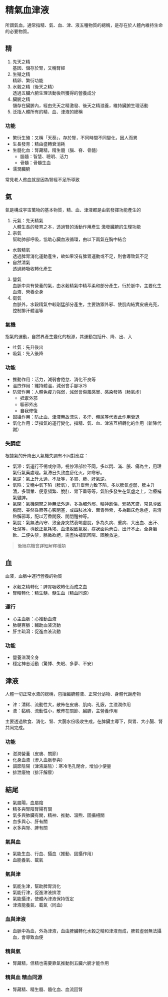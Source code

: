 # 精氣血津液

所謂氣血，通常指精、氣、血、津、液五種物質的總稱，是存在於人體內維持生命的必要物質。


## 精
1. 先天之精  
基因、儲存於腎，又稱腎經
2. 生殖之精  
精卵、繁衍功能
3. 水穀之精（後天之精）  
透過五臟六腑生理活動後所獲得的營養成分
4. 臟腑之精  
儲存在臟腑內，經由先天之精激發、後天之精滋養，維持臟腑生理活動
5. 泛指人體所有的精、血、津液的總稱

### 功能
- 繁衍生殖：又稱「天葵」，存於腎，不同時間不同變化，因人而異
- 生長發育：精由盛轉衰消耗
- 生髓化血：腎藏精，精生髓（腦、脊、骨髓）
  - 腦髓：智慧、聰明、活力
  - 骨髓：骨髓生血
- 濡潤臟腑

常見老人貧血就是因為腎經不足所導致


## 氣
氣是構成宇宙萬物的基本物質，精、血、津液都是由氣發揮功能產生的
1. 元氣：先天精氣  
人體生長的發育之本，透過腎的活動作用產生
激發臟腑的生理功能
2. 宗氣  
幫助肺部呼吸，協助心臟血液循環，由以下兩氣在胸中結合
  - 水穀精氣  
  透過脾胃消化運動產生，故如果沒有脾胃運動或不足，則會導致氣不足
  - 自然清氣  
  透過肺吸收轉化產生
3. 營氣  
血脈中具有營養的氣，由水穀精氣中精萃柔和部分產生，行於脈中，主要化生血液、營養全身
4. 衛氣  
血脈外，水穀精氣中較剛猛部分產生，主要防禦外邪、使肌肉結實皮膚光亮，控制排汗體溫等

### 氣機
指氣的運動，自然界產生變化的根源，其運動包括升、降、出、入
- 吐氣：先升後出
- 吸氣：先入後降

### 功能
- 推動作用：活力，減弱會倦怠、消化不良等
- 溫煦作用：維持體溫，減弱會手腳冰冷
- 防禦作用：人體免疫力強弱，減弱會傷風感冒、感染發熱（肺氣虛）
  - 抵禦外邪
  - 驅邪外出
  - 自我修復
- 固攝作用：防止血、津液無故流失，多汗、頻尿等代表此作用衰退
- 氣化作用：泛指氣的運行變化，指精、氣、血、津液互相轉化的作用（新陳代謝）

### 失調症
根據氣的升降出入氣機失調有不同對應症：
- 氣滯：氣運行不暢或停滯，視停滯部位不同，多以悶、滿、脹、痛為主，用理氣行氣藥處理。氣滯日久致血瘀化火，如寒邪。
- 氣逆：氣上升太過、不及等，多胃、肺、肝氣逆。
- 氣陷：又稱中氣下陷（脾氣），氣升舉無力致下陷，多以脾氣虛弱，脾主升清，多頭暈、便意頻繁、脫肛、胃下垂等等，氣陷多發生在氣虛之上，治療補氣健脾。
- 氣閉：氣機閉鬱之極無法外達，多為觸外邪、精神創傷、邪熱亢盛，常見導致胸悶、突然昏厥等心竅閉塞，或四肢冰冷、面青唇紫，多為臨床危急症，需清熱解邪毒，配以芳香開竅、開閉醒神等。
- 氣脫：氣無法內守、致全身突然衰竭虛脫，多為久病、重病、大出血、出汗、吐瀉等，導致正氣耗竭、血津脫致氣脫，症狀面色蒼白、出汗不止，全身癱軟、二便失禁，脈微欲絕，需盡快補氣回陽、固脫救逆。

> 後續病機會詳細解釋種類

## 血
血液，血脈中運行營養的物質

- 水穀之精轉化：脾胃吸收轉化而成之血
- 腎精轉化：精生髓，髓生血（精血同源）

### 運行
- 心主血脈：心推動血液
- 肺朝百脈：輔助血液流動
- 肝主疏瀉：促進血液流動

### 功能
- 營養滋潤全身
- 穩定神志活動（驚悸、失眠、多夢、不安）


## 津液
人體一切正常水液的總稱，包括臟腑體液、正常分泌物、身體代謝產物

- 津：清稀、流動性大，散佈在皮膚、肌肉、孔竅，主滋潤作用
- 液：黏稠、流動性小，散佈在關節、臟腑，主營養作用

主要透過飲食、消化、腎、大腸水份吸收生成，在脾臟主導下，與胃、大小腸、腎共同完成。

### 功能
- 滋潤營養（皮膚、關節）
- 化身血液（滲入血脈參與）
- 調節陰陽（津液屬陰）：寒冷毛孔閉合，增加小便量
- 排泄廢物（排汗解尿）


## 結尾
- 氣屬陽，血屬陰
- 精多與腎陰腎陽有關
- 氣多與肺臟有關，精神、推動、溫煦、固攝相關
- 血多與心、肝有關
- 水多與腎、脾有關

### 氣與血
- 氣能生血、行血、攝血（推動、固攝作用）
- 血能養氣、載氣

### 氣與津
- 氣能生津，幫助脾胃消化
- 氣能行津，促進津液排泄
- 氣能攝津，使體內津液保持恆定
- 津液能養氣、載氣（同血）

### 血與津液
- 血脈中為血，外為津液，血由脾臟轉化水穀之精和津液而成，脾若虛弱無法攝血，會導致血便

### 精與氣
- 腎藏精，但精也需要靠氣推動到五臟六腑才能作用

### 精與血 精血同源
- 腎藏精、精生髓、髓化血、血流回腎
